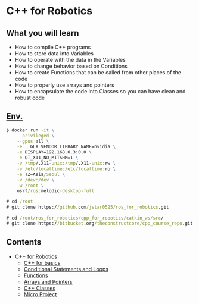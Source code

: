 # C++ for Robotics

## What you will learn
- How to compile C++ programs
- How to store data into Variables
- How to operate with the data in the Variables
- How to change behavior based on Conditions
- How to create Functions that can be called from other places of the code
- How to properly use arrays and pointers
- How to encapsulate the code into Classes so you can have clean and robust code

## [Env.](https://jstar0525.tistory.com/333)
```bat
$ docker run -it \
    --privileged \
    --gpus all \
    -e __GLX_VENDOR_LIBRARY_NAME=nvidia \
    -e DISPLAY=192.168.0.3:0.0 \
    -e QT_X11_NO_MITSHM=1 \
    -v /tmp/.X11-unix:/tmp/.X11-unix:rw \
    -v /etc/localtime:/etc/localtime:ro \
    -e TZ=Asia/Seoul \
    -v /dev:/dev \
    -w /root \
    osrf/ros:melodic-desktop-full
```
```bat
# cd /root
# git clone https://github.com/jstar0525/ros_for_robotics.git
```
```bat
# cd /root/ros_for_robotics/cpp_for_robotics/catkin_ws/src/
# git clone https://bitbucket.org/theconstructcore/cpp_course_repo.git
```

## Contents
- [C++ for Robotics](./README.md)
    - [C++ for basics](./1_cpp_basics/README.md)
    - [Conditional Statements and Loops](./2_conditional_statements_and_loops/README.md)
    - [Functions](./3_functions/README.md)
    - [Arrays and Pointers](./4_arrays_and_pointers/README.md)
    - [C++ Classes](./5_cpp_clasees/README.md)
    - [Micro Project](./6_micor_project/README.md)